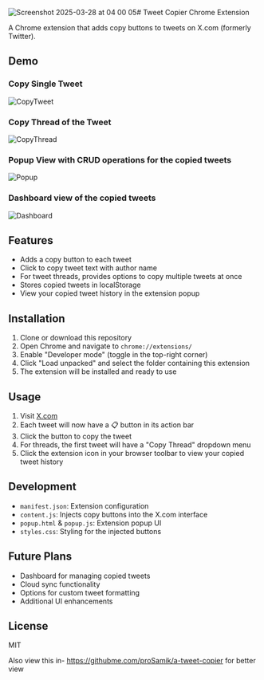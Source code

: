 ![Screenshot 2025-03-28 at 04 00 05](https://github.com/user-attachments/assets/9ea6b0eb-3de3-4f41-a00c-a543dac3f45c)# Tweet Copier Chrome Extension

A Chrome extension that adds copy buttons to tweets on X.com (formerly Twitter).

## Demo

### Copy Single Tweet
![CopyTweet](https://github.com/user-attachments/assets/cf83354b-bcba-4d99-976f-f10830837703)

### Copy Thread of the Tweet
![CopyThread](https://github.com/user-attachments/assets/5c259818-1173-45d9-8eb7-929630caa54c)

### Popup View with CRUD operations for the copied tweets
![Popup](https://github.com/user-attachments/assets/8ef2afe4-870a-46a8-8fea-fa2af10e8c58)

### Dashboard view of the copied tweets
![Dashboard](https://github.com/user-attachments/assets/917c8a86-9161-4334-be18-435cf017925d)

## Features

- Adds a copy button to each tweet
- Click to copy tweet text with author name
- For tweet threads, provides options to copy multiple tweets at once
- Stores copied tweets in localStorage
- View your copied tweet history in the extension popup

## Installation

1. Clone or download this repository
2. Open Chrome and navigate to `chrome://extensions/`
3. Enable "Developer mode" (toggle in the top-right corner)
4. Click "Load unpacked" and select the folder containing this extension
5. The extension will be installed and ready to use

## Usage

1. Visit [X.com](https://x.com)
2. Each tweet will now have a 📋 button in its action bar
3. Click the button to copy the tweet
4. For threads, the first tweet will have a "Copy Thread" dropdown menu
5. Click the extension icon in your browser toolbar to view your copied tweet history

## Development

- `manifest.json`: Extension configuration
- `content.js`: Injects copy buttons into the X.com interface
- `popup.html` & `popup.js`: Extension popup UI
- `styles.css`: Styling for the injected buttons

## Future Plans

- Dashboard for managing copied tweets
- Cloud sync functionality
- Options for custom tweet formatting
- Additional UI enhancements

## License

MIT 

Also view this in- https://githubme.com/proSamik/a-tweet-copier for better view
